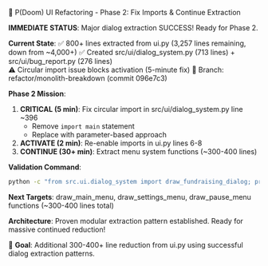 🚀 P(Doom) UI Refactoring - Phase 2: Fix Imports & Continue Extraction

**IMMEDIATE STATUS**: Major dialog extraction SUCCESS! Ready for Phase 2.

**Current State**:
✅ 800+ lines extracted from ui.py (3,257 lines remaining, down from ~4,000+)
✅ Created src/ui/dialog_system.py (713 lines) + src/ui/bug_report.py (276 lines)  
⚠️ Circular import issue blocks activation (5-minute fix)
📍 Branch: refactor/monolith-breakdown (commit 096e7c3)

**Phase 2 Mission**:
1. **CRITICAL (5 min)**: Fix circular import in src/ui/dialog_system.py line ~396
   - Remove `import main` statement  
   - Replace with parameter-based approach
2. **ACTIVATE (2 min)**: Re-enable imports in ui.py lines 6-8
3. **CONTINUE (30+ min)**: Extract menu system functions (~300-400 lines)

**Validation Command**: 
```bash
python -c "from src.ui.dialog_system import draw_fundraising_dialog; print('✓ Ready!')"
```

**Next Targets**: draw_main_menu, draw_settings_menu, draw_pause_menu functions (~300-400 lines total)

**Architecture**: Proven modular extraction pattern established. Ready for massive continued reduction!

🎯 **Goal**: Additional 300-400+ line reduction from ui.py using successful dialog extraction patterns.
